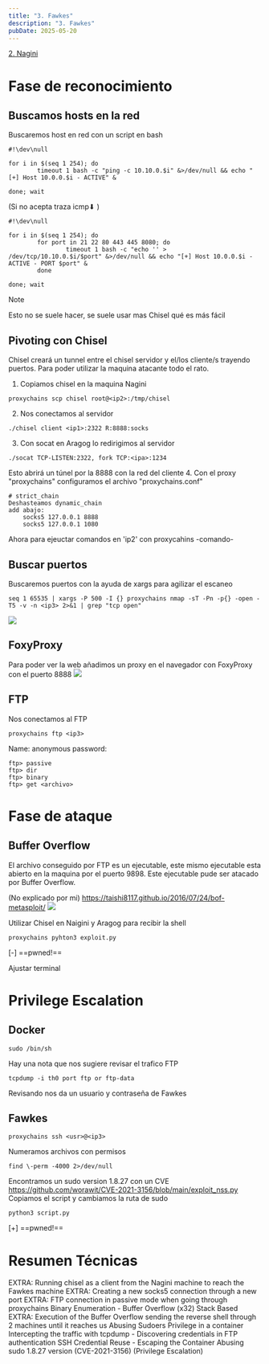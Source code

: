 ```yaml
---
title: "3. Fawkes"
description: "3. Fawkes"
pubDate: 2025-05-20
---
```


[2. Nagini](../2-nagini)

# Fase de reconocimiento

## Buscamos hosts en la red

Buscaremos host en red con un script en bash

````
#!\dev\null

for i in $(seq 1 254); do
		timeout 1 bash -c "ping -c 10.10.0.$i" &>/dev/null && echo "[+] Host 10.0.0.$i - ACTIVE" &
		
done; wait
````

(Si no acepta traza icmp⬇ )

````
#!\dev\null

for i in $(seq 1 254); do
		for port in 21 22 80 443 445 8080; do
				timeout 1 bash -c "echo '' > /dev/tcp/10.10.0.$i/$port" &>/dev/null && echo "[+] Host 10.0.0.$i - ACTIVE - PORT $port" &
		done
		
done; wait
````

 > [!NOTE]
 > Esto no se suele hacer, se suele usar mas Chisel qué es más fácil

## Pivoting con Chisel

Chisel creará un tunnel entre el chisel servidor y el/los cliente/s trayendo puertos.
Para poder utilizar la maquina atacante todo el rato.

1. Copiamos chisel en la maquina Nagini

````
proxychains scp chisel root@<ip2>:/tmp/chisel
````

2. Nos conectamos al servidor

````
./chisel client <ip1>:2322 R:8888:socks
````

3. Con socat en Aragog lo redirigimos al servidor

````
./socat TCP-LISTEN:2322, fork TCP:<ipa>:1234
````

Esto abrirá un túnel por la 8888 con la red del cliente
4. Con el proxy "proxychains" configuramos el archivo "proxychains.conf"

````
# strict_chain
Deshasteamos dynamic_chain
add abajo:
	socks5 127.0.0.1 8888
	socks5 127.0.0.1 1080
````

Ahora para ejeuctar comandos en 'ip2' con proxycahins -comando-

## Buscar puertos

Buscaremos puertos con la ayuda de xargs para agilizar el escaneo

````
seq 1 65535 | xargs -P 500 -I {} proxychains nmap -sT -Pn -p{} -open -T5 -v -n <ip3> 2>&1 | grep "tcp open"
````

![](https://uuqke3c479llohf3.public.blob.vercel-storage.com/Pasted%20image%2020240422182642.png)

## FoxyProxy

Para poder ver la web añadimos un proxy en el navegador con FoxyProxy con el puerto 8888
![](https://uuqke3c479llohf3.public.blob.vercel-storage.com/Pasted%20image%2020240422180531.png)

## FTP

Nos conectamos al FTP

````
proxychains ftp <ip3>
````

Name: anonymous
password:

````
ftp> passive
ftp> dir
ftp> binary
ftp> get <archivo>
````

# Fase de ataque

## Buffer Overflow

El archivo conseguido por FTP es un ejecutable, este mismo ejecutable esta abierto en la maquina por el puerto 9898.
Este ejecutable pude ser atacado por Buffer Overflow.

(No explicado por mi) https://taishi8117.github.io/2016/07/24/bof-metasploit/
![](https://uuqke3c479llohf3.public.blob.vercel-storage.com/Pasted%20image%2020240422201341.png)

Utilizar Chisel en Naigini y Aragog para recibir la shell

````
proxychains pyhton3 exploit.py
````

\[-\] ==pwned!==

Ajustar terminal

# Privilege Escalation

## Docker

````
sudo /bin/sh
````

Hay una nota que nos sugiere revisar el trafico FTP

````
tcpdump -i th0 port ftp or ftp-data
````

Revisando nos da un usuario y contraseña de Fawkes

## Fawkes

````
proxychains ssh <usr>@<ip3>
````

Numeramos archivos con permisos

````
find \-perm -4000 2>/dev/null
````

Encontramos un sudo version 1.8.27 con un CVE
https://github.com/worawit/CVE-2021-3156/blob/main/exploit_nss.py
Copiamos el script y cambiamos la ruta de sudo

````
python3 script.py
````

\[+\] ==pwned!==

# Resumen Técnicas

EXTRA: Running chisel as a client from the Nagini machine to reach the Fawkes machine
EXTRA: Creating a new socks5 connection through a new port
EXTRA: FTP connection in passive mode when going through proxychains
Binary Enumeration - Buffer Overflow (x32) Stack Based
EXTRA: Execution of the Buffer Overflow sending the reverse shell through 2 machines until it reaches us
Abusing Sudoers Privilege in a container
Intercepting the traffic with tcpdump - Discovering credentials in FTP authentication
SSH Credential Reuse - Escaping the Container
Abusing sudo 1.8.27 version (CVE-2021-3156) (Privilege Escalation)
